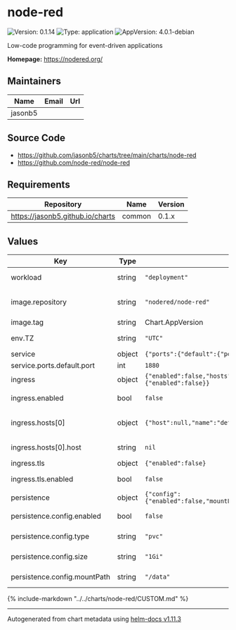 # node-red

![Version: 0.1.14](https://img.shields.io/badge/Version-0.1.14-informational?style=flat-square) ![Type: application](https://img.shields.io/badge/Type-application-informational?style=flat-square) ![AppVersion: 4.0.1-debian](https://img.shields.io/badge/AppVersion-4.0.1--debian-informational?style=flat-square)

Low-code programming for event-driven applications

**Homepage:** <https://nodered.org/>

## Maintainers

| Name | Email | Url |
| ---- | ------ | --- |
| jasonb5 |  |  |

## Source Code

* <https://github.com/jasonb5/charts/tree/main/charts/node-red>
* <https://github.com/node-red/node-red>

## Requirements

| Repository | Name | Version |
|------------|------|---------|
| https://jasonb5.github.io/charts | common | 0.1.x |

## Values

| Key | Type | Default | Description |
|-----|------|---------|-------------|
| workload | string | `"deployment"` | The default [workload](https://jasonb5.github.io/charts/site/guide/common-library/#workload) type |
| image.repository | string | `"nodered/node-red"` | Container image repository |
| image.tag | string | Chart.AppVersion | Image tag |
| env.TZ | string | `"UTC"` | Set the timezone |
| service | object | `{"ports":{"default":{"port":1880}}}` | [Service](https://jasonb5.github.io/charts/site/guide/common-library/#service) |
| service.ports.default.port | int | `1880` | Default port |
| ingress | object | `{"enabled":false,"hosts":[{"host":null,"name":"default"}],"tls":{"enabled":false}}` | [Ingress](https://jasonb5.github.io/charts/site/guide/common-library/#ingress) |
| ingress.enabled | bool | `false` | Enable/disable ingress |
| ingress.hosts[0] | object | `{"host":null,"name":"default"}` | Reference default service |
| ingress.hosts[0].host | string | `nil` | Ingress hostname |
| ingress.tls | object | `{"enabled":false}` | [TLS](https://jasonb5.github.io/charts/site/guide/common-library/#tls) |
| ingress.tls.enabled | bool | `false` | Enable/disable tls |
| persistence | object | `{"config":{"enabled":false,"mountPath":"/data","size":"1Gi","type":"pvc"}}` | [Persistence](https://jasonb5.github.io/charts/site/guide/common-library/#persistence) |
| persistence.config.enabled | bool | `false` | Enable/disable persistence |
| persistence.config.type | string | `"pvc"` | Type of volume mount |
| persistence.config.size | string | `"1Gi"` | Size of volume |
| persistence.config.mountPath | string | `"/data"` | Volume mount path |

{%
include-markdown "../../charts/node-red/CUSTOM.md"
%}

----------------------------------------------
Autogenerated from chart metadata using [helm-docs v1.11.3](https://github.com/norwoodj/helm-docs/releases/v1.11.3)
